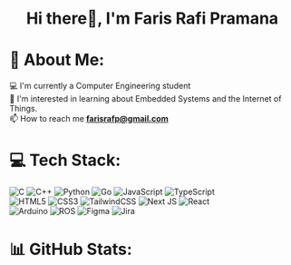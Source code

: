 <h1 align="center">Hi there👋, I'm Faris Rafi Pramana</h1>

# 💫 About Me:
💻 I'm currently a Computer Engineering student<br>🌱 I'm interested in learning about Embedded Systems and the Internet of Things.<br> 📫 How to reach me **farisrafp@gmail.com**


# 💻 Tech Stack:
![C](https://img.shields.io/badge/c-%2300599C.svg?style=flat&logo=c&logoColor=white) ![C++](https://img.shields.io/badge/c++-%2300599C.svg?style=flat&logo=c%2B%2B&logoColor=white) ![Python](https://img.shields.io/badge/python-3670A0?style=flat&logo=python&logoColor=ffdd54) ![Go](https://img.shields.io/badge/go-%2300ADD8.svg?style=flat&logo=go&logoColor=white) ![JavaScript](https://img.shields.io/badge/javascript-%23323330.svg?style=flat&logo=javascript&logoColor=%23F7DF1E) ![TypeScript](https://img.shields.io/badge/typescript-%23007ACC.svg?style=flat&logo=typescript&logoColor=white)<br>
![HTML5](https://img.shields.io/badge/html5-%23E34F26.svg?style=flat&logo=html5&logoColor=white) ![CSS3](https://img.shields.io/badge/css3-%231572B6.svg?style=flat&logo=css3&logoColor=white) ![TailwindCSS](https://img.shields.io/badge/tailwindcss-%2338B2AC.svg?style=flat&logo=tailwind-css&logoColor=white) ![Next JS](https://img.shields.io/badge/Next-black?style=flat&logo=next.js&logoColor=white) ![React](https://img.shields.io/badge/react-%2320232a.svg?style=flat&logo=react&logoColor=%2361DAFB)<br>
![Arduino](https://img.shields.io/badge/-Arduino-00979D?style=flat&logo=Arduino&logoColor=white) ![ROS](https://img.shields.io/badge/ros-%230A0FF9.svg?style=flat&logo=ros&logoColor=white) ![Figma](https://img.shields.io/badge/figma-%23F24E1E.svg?style=flat&logo=figma&logoColor=white) ![Jira](https://img.shields.io/badge/jira-%230A0FFF.svg?style=flat&logo=jira&logoColor=white)
# 📊 GitHub Stats:
<!-- ![](https://github-readme-stats.vercel.app/api?username=farisrfp&theme=onedark&hide_border=false&include_all_commits=true&count_private=true) -->
<!-- ![](https://github-readme-streak-stats.herokuapp.com/?user=farisrfp&theme=onedark&hide_border=false)<br/> -->
<!-- ![](https://github-readme-stats.vercel.app/api/top-langs/?username=farisrfp&theme=onedark&hide_border=false&include_all_commits=true&count_private=true&layout=compact) -->

<!-- Proudly created with GPRM ( https://gprm.itsvg.in ) -->
